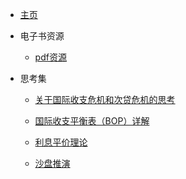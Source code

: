 - [主页](README)


- 电子书资源

  - [pdf资源](电子书.md)


- 思考集

  - [关于国际收支危机和次贷危机的思考](国际收支危机和次贷危机.md)

  - [国际收支平衡表（BOP）详解](国际收支平衡表（BOP）详解.md)

  - [利息平价理论](利息平价理论.md)

  - [沙盘推演](shapan.md)



